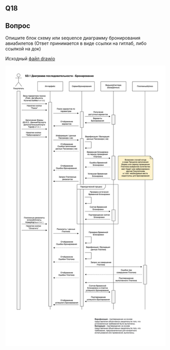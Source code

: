 ## Q18

## Вопрос
Опишите блок схему или sequence диаграмму бронирования авиабилетов
(Ответ принимается в виде ссылки на гитлаб, либо ссылкой на док)

Исходный [файл drawio](./Q17.drawio)

![SD](./Q17.png)